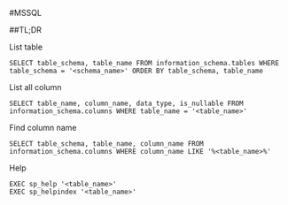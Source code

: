 #MSSQL

##TL;DR

List table

	SELECT table_schema, table_name FROM information_schema.tables WHERE table_schema = '<schema_name>' ORDER BY table_schema, table_name

List all column

	SELECT table_name, column_name, data_type, is_nullable FROM information_schema.columns WHERE table_name = '<table_name>'

Find column name

	SELECT table_schema, table_name, column_name FROM information_schema.columns WHERE column_name LIKE '%<table_name>%'
	
Help

	EXEC sp_help '<table_name>'
	EXEC sp_helpindex '<table_name>'

